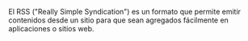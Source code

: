 El RSS ("Really Simple Syndication") es un formato que permite emitir contenidos desde un sitio para que sean agregados fácilmente en aplicaciones o sitios web. 